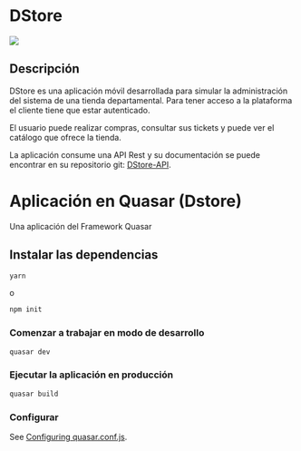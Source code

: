 # DStore

![](https://dl.dropboxusercontent.com/s/y1hjglimtjpijmq/1594688295dstoreimg.jpg)

## Descripción

DStore es una aplicación móvil desarrollada para simular la administración del sistema de una tienda departamental. Para tener acceso a la plataforma el cliente tiene que estar autenticado.

El usuario puede realizar compras, consultar sus tickets y puede ver el catálogo que ofrece la tienda.

La aplicación consume una API Rest y su documentación se puede encontrar en su repositorio git: [DStore-API](https://github.com/developerOmega/departament-store-api).


# Aplicación en Quasar (Dstore)

Una aplicación del Framework Quasar 

## Instalar las dependencias
```bash
yarn
```
o
```bash
npm init
```

### Comenzar a trabajar en modo de desarrollo
```bash
quasar dev
```

### Ejecutar la aplicación en producción
```bash
quasar build
```

### Configurar
See [Configuring quasar.conf.js](https://quasar.dev/quasar-cli/quasar-conf-js).
